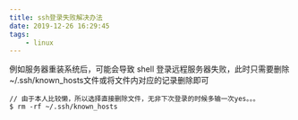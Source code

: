 ```yaml
---
title: ssh登录失败解决办法
date: 2019-12-26 16:29:45
tags:
    - linux
---
```


例如服务器重装系统后，可能会导致 shell 登录远程服务器失败，此时只需要删除 ~/.ssh/known_hosts文件或将文件内对应的记录删除即可
```
// 由于本人比较懒，所以选择直接删除文件，无非下次登录的时候多输一次yes。。。
$ rm -rf ~/.ssh/known_hosts
```